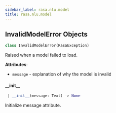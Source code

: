 ```yaml
---
sidebar_label: rasa.nlu.model
title: rasa.nlu.model
---
```

## InvalidModelError Objects

```python
class InvalidModelError(RasaException)
```

Raised when a model failed to load.

**Attributes**:

- `message` - explanation of why the model is invalid

#### \_\_init\_\_

```python
 | __init__(message: Text) -> None
```

Initialize message attribute.

